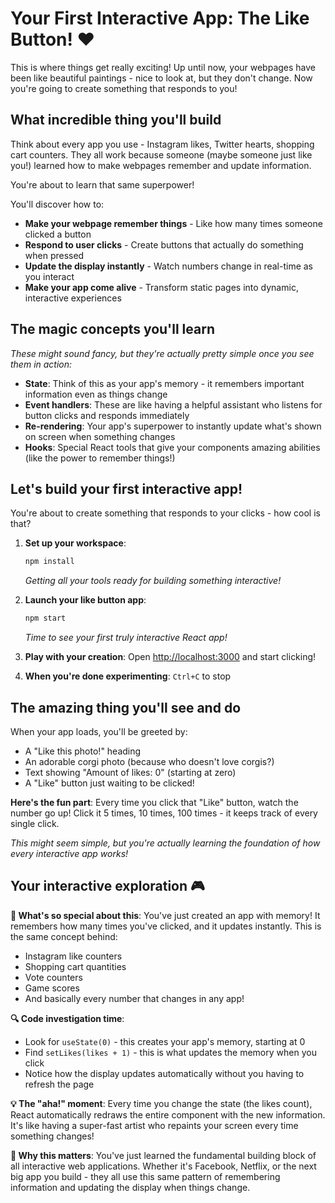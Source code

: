 # Your First Interactive App: The Like Button! ❤️

This is where things get really exciting! Up until now, your webpages have been like beautiful paintings - nice to look at, but they don't change. Now you're going to create something that responds to you!

## What incredible thing you'll build

Think about every app you use - Instagram likes, Twitter hearts, shopping cart counters. They all work because someone (maybe someone just like you!) learned how to make webpages remember and update information.

You're about to learn that same superpower!

You'll discover how to:
- **Make your webpage remember things** - Like how many times someone clicked a button
- **Respond to user clicks** - Create buttons that actually do something when pressed  
- **Update the display instantly** - Watch numbers change in real-time as you interact
- **Make your app come alive** - Transform static pages into dynamic, interactive experiences

## The magic concepts you'll learn

*These might sound fancy, but they're actually pretty simple once you see them in action:*

- **State**: Think of this as your app's memory - it remembers important information even as things change
- **Event handlers**: These are like having a helpful assistant who listens for button clicks and responds immediately  
- **Re-rendering**: Your app's superpower to instantly update what's shown on screen when something changes
- **Hooks**: Special React tools that give your components amazing abilities (like the power to remember things!)

## Let's build your first interactive app!

You're about to create something that responds to your clicks - how cool is that?

1. **Set up your workspace**:
   ```bash
   npm install
   ```
   *Getting all your tools ready for building something interactive!*

2. **Launch your like button app**:
   ```bash
   npm start
   ```
   *Time to see your first truly interactive React app!*

3. **Play with your creation**: 
   Open [http://localhost:3000](http://localhost:3000) and start clicking!

4. **When you're done experimenting**: `Ctrl+C` to stop

## The amazing thing you'll see and do

When your app loads, you'll be greeted by:

- A "Like this photo!" heading
- An adorable corgi photo (because who doesn't love corgis?)
- Text showing "Amount of likes: 0" (starting at zero)
- A "Like" button just waiting to be clicked!

**Here's the fun part**: Every time you click that "Like" button, watch the number go up! Click it 5 times, 10 times, 100 times - it keeps track of every single click.

*This might seem simple, but you're actually learning the foundation of how every interactive app works!*

## Your interactive exploration 🎮

**🎯 What's so special about this**: You've just created an app with memory! It remembers how many times you've clicked, and it updates instantly. This is the same concept behind:
- Instagram like counters
- Shopping cart quantities  
- Vote counters
- Game scores
- And basically every number that changes in any app!

**🔍 Code investigation time**: 
- Look for `useState(0)` - this creates your app's memory, starting at 0
- Find `setLikes(likes + 1)` - this is what updates the memory when you click
- Notice how the display updates automatically without you having to refresh the page

**💡 The "aha!" moment**: Every time you change the state (the likes count), React automatically redraws the entire component with the new information. It's like having a super-fast artist who repaints your screen every time something changes!

**🚀 Why this matters**: You've just learned the fundamental building block of all interactive web applications. Whether it's Facebook, Netflix, or the next big app you build - they all use this same pattern of remembering information and updating the display when things change.
